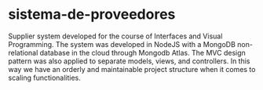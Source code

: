 # sistema-de-proveedores
 Supplier system developed for the course of Interfaces and Visual Programming.
 The system was developed in NodeJS with a MongoDB non-relational database in the cloud through Mongodb Atlas.
 The MVC design pattern was also applied to separate models, views, and controllers. In this way we have an orderly and maintainable project structure when it comes to scaling functionalities.
